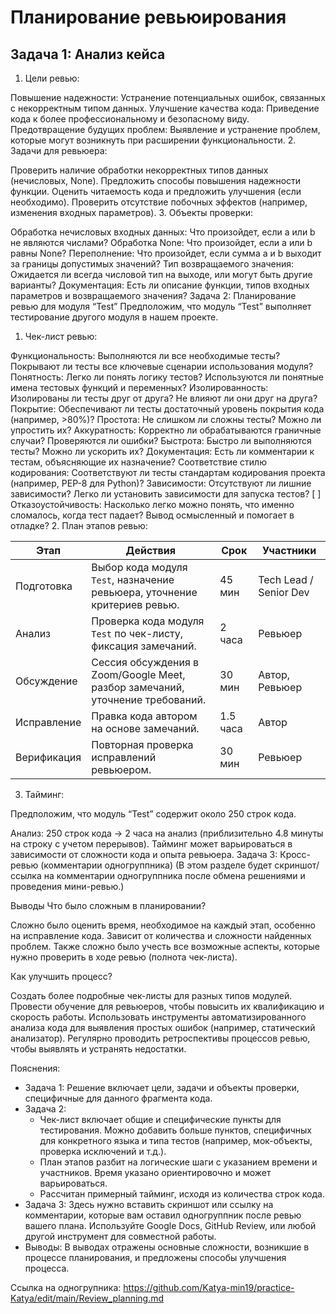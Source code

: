 # Планирование ревьюирования

## Задача 1: Анализ кейса

1. Цели ревью:

Повышение надежности: Устранение потенциальных ошибок, связанных с некорректным типом данных.
Улучшение качества кода: Приведение кода к более профессиональному и безопасному виду.
Предотвращение будущих проблем: Выявление и устранение проблем, которые могут возникнуть при расширении функциональности.
2. Задачи для ревьюера:

Проверить наличие обработки некорректных типов данных (нечисловых, None).
Предложить способы повышения надежности функции.
Оценить читаемость кода и предложить улучшения (если необходимо).
Проверить отсутствие побочных эффектов (например, изменения входных параметров).
3. Объекты проверки:

Обработка нечисловых входных данных: Что произойдет, если a или b не являются числами?
Обработка None: Что произойдет, если a или b равны None?
Переполнение: Что произойдет, если сумма a и b выходит за границы допустимых значений?
Тип возвращаемого значения: Ожидается ли всегда числовой тип на выходе, или могут быть другие варианты?
Документация: Есть ли описание функции, типов входных параметров и возвращаемого значения?
Задача 2: Планирование ревью для модуля “Test”
Предположим, что модуль “Test” выполняет тестирование другого модуля в нашем проекте.

1. Чек-лист ревью:

 Функциональность: Выполняются ли все необходимые тесты? Покрывают ли тесты все ключевые сценарии использования модуля?
 Понятность: Легко ли понять логику тестов? Используются ли понятные имена тестовых функций и переменных?
 Изолированность: Изолированы ли тесты друг от друга? Не влияют ли они друг на друга?
 Покрытие: Обеспечивают ли тесты достаточный уровень покрытия кода (например, >80%)?
 Простота: Не слишком ли сложны тесты? Можно ли упростить их?
 Аккуратность: Корректно ли обрабатываются граничные случаи? Проверяются ли ошибки?
 Быстрота: Быстро ли выполняются тесты? Можно ли ускорить их?
 Документация: Есть ли комментарии к тестам, объясняющие их назначение?
 Соответствие стилю кодирования: Соответствуют ли тесты стандартам кодирования проекта (например, PEP-8 для Python)?
 Зависимости: Отсутствуют ли лишние зависимости? Легко ли установить зависимости для запуска тестов?
[ ] Отказоустойчивость: Насколько легко можно понять, что именно сломалось, когда тест падает? Вывод осмысленный и помогает в отладке?
2. План этапов ревью:

| Этап          | Действия                                                                      | Срок      | Участники              |
| ------------- | ------------------------------------------------------------------------------| --------- | -----------------------|
| Подготовка    | Выбор кода модуля `Test`, назначение ревьюера, уточнение критериев ревью.     | 45 мин    | Tech Lead / Senior Dev |
| Анализ        | Проверка кода модуля `Test` по чек-листу, фиксация замечаний.                 | 2 часа    | Ревьюер                |
| Обсуждение    | Сессия обсуждения в Zoom/Google Meet, разбор замечаний, уточнение требований. | 30 мин    | Автор, Ревьюер         |
| Исправление   | Правка кода автором на основе замечаний.                                      | 1.5 часа  | Автор                  |
| Верификация   | Повторная проверка исправлений ревьюером.                                     | 30 мин    | Ревьюер                |

3. Тайминг:

Предположим, что модуль “Test” содержит около 250 строк кода.

Анализ: 250 строк кода → 2 часа на анализ (приблизительно 4.8 минуты на строку с учетом перерывов). Тайминг может варьироваться в зависимости от сложности кода и опыта ревьюера.
Задача 3: Кросс-ревью (комментарии одногруппника)
(В этом разделе будет скриншот/ссылка на комментарии одногруппника после обмена решениями и проведения мини-ревью.)

Выводы
Что было сложным в планировании?

Сложно было оценить время, необходимое на каждый этап, особенно на исправление кода. Зависит от количества и сложности найденных проблем. Также сложно было учесть все возможные аспекты, которые нужно проверить в ходе ревью (полнота чек-листа).

Как улучшить процесс?

Создать более подробные чек-листы для разных типов модулей.
Провести обучение для ревьюеров, чтобы повысить их квалификацию и скорость работы.
Использовать инструменты автоматизированного анализа кода для выявления простых ошибок (например, статический анализатор).
Регулярно проводить ретроспективы процессов ревью, чтобы выявлять и устранять недостатки.


Пояснения:
*   Задача 1:  Решение включает цели, задачи и объекты проверки, специфичные для данного фрагмента кода.
*   Задача 2:
    *   Чек-лист включает общие и специфические пункты для тестирования.  Можно добавить больше пунктов, специфичных для конкретного языка и типа тестов (например, мок-объекты, проверка исключений и т.д.).
    *   План этапов разбит на логические шаги с указанием времени и участников. Время указано ориентировочно и может варьироваться.
    *   Рассчитан примерный тайминг, исходя из количества строк кода.
*   Задача 3:  Здесь нужно вставить скриншот или ссылку на комментарии, которые вам оставил одногруппник после ревью вашего плана.  Используйте Google Docs, GitHub Review, или любой другой инструмент для совместной работы.
*   Выводы:  В выводах отражены основные сложности, возникшие в процессе планирования, и предложены способы улучшения процесса.

Ссылка на одногрупника: https://github.com/Katya-min19/practice-Katya/edit/main/Review_planning.md

